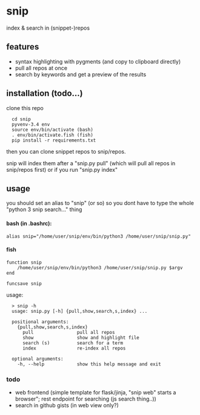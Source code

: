 # snip

index & search in (snippet-)repos

## features

  - syntax highlighting with pygments (and copy to clipboard directly)
  - pull all repos at once
  - search by keywords and get a preview of the results

## installation (todo...)

  clone this repo
  
      cd snip
      pyvenv-3.4 env
      source env/bin/activate (bash)
      . env/bin/activate.fish (fish)
      pip install -r requirements.txt
  
  then you can clone snippet repos to snip/repos.
  
  snip will index them after a "snip.py pull" (which will pull all repos in snip/repos first) or if you run "snip.py index"
  
## usage

you should set an alias to "snip" (or so) so you dont have to type the whole "python 3 snip search..." thing
 
#### bash (in .bashrc):
   
    alias snip="/home/user/snip/env/bin/python3 /home/user/snip/snip.py"

#### fish
    function snip
        /home/user/snip/env/bin/python3 /home/user/snip/snip.py $argv
    end

    funcsave snip
   

usage:
      
      > snip -h
      usage: snip.py [-h] {pull,show,search,s,index} ...
      
      positional arguments:
        {pull,show,search,s,index}
          pull                pull all repos
          show                show and highlight file
          search (s)          search for a term
          index               re-index all repos
      
      optional arguments:
        -h, --help            show this help message and exit



### todo

  - web frontend (simple template for flask/jinja, "snip web" starts a browser"; rest endpoint for searching (js search thing..))
  - search in github gists (in web view only?)
